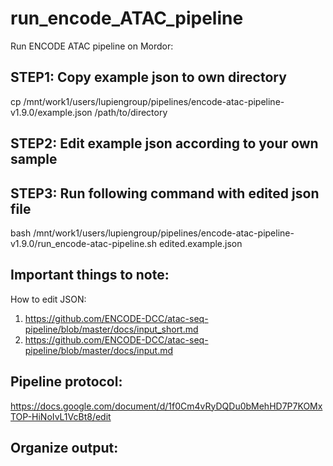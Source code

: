 # run_encode_ATAC_pipeline


Run ENCODE ATAC pipeline on Mordor:

## STEP1: Copy example json to own directory
cp /mnt/work1/users/lupiengroup/pipelines/encode-atac-pipeline-v1.9.0/example.json /path/to/directory


## STEP2: Edit example json according to your own sample

## STEP3: Run following command with edited json file
bash /mnt/work1/users/lupiengroup/pipelines/encode-atac-pipeline-v1.9.0/run_encode-atac-pipeline.sh edited.example.json
 

## Important things to note:
How to edit JSON:
1. https://github.com/ENCODE-DCC/atac-seq-pipeline/blob/master/docs/input_short.md
2. https://github.com/ENCODE-DCC/atac-seq-pipeline/blob/master/docs/input.md

## Pipeline protocol:
https://docs.google.com/document/d/1f0Cm4vRyDQDu0bMehHD7P7KOMxTOP-HiNoIvL1VcBt8/edit

## Organize output:



